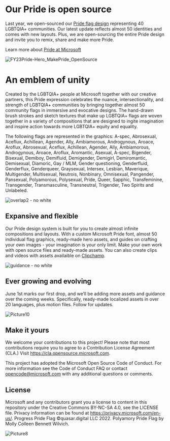 # Our Pride is open source

Last year, we open-sourced our [Pride flag design](https://github.com/microsoft/Pride-flag) representing 40 LGBTQIA+ communities. Our latest update reflects almost 50 identities and comes with new layouts. Plus, we are open-sourcing the entire Pride design and invite you to remix, share and make more Pride.

Learn more about [Pride at Microsoft](https://unlocked.microsoft.com/pride/)

![FY23Pride-Hero_MakePride_OpenSource](https://github.com/microsoft/Pride/assets/113071293/9c5595fc-4e8b-4317-989a-bac74067ac17)

# An emblem of unity

Created by the LGBTQIA+ people at Microsoft together with our creative partners, this Pride expression celebrates the nuance, intersectionality, and strength of LGBTQIA+ communities by bringing together almost 50 community flags in immersive and evocative designs. The hand-drawn brush strokes and sketch textures that make up LGBTQIA+ flags are woven together in a variety of compositions that are designed to ingite imagination and inspire action towards more LGBTQIA+ equity and equality.

The following flags are represented in the graphics: A-spec, Abrosexual, Aceflux, Achillean, Agender, Ally, Ambiamorous, Androgynous, Aroace, Aroflux, Abrosexual, Aceflux, Achillean, Agender, Ally, Ambiamorous, Androgynous, Aroace, Aroflux, Aromantic, Asexual, A-spec, Bigender, Bisexual, Demiboy, Demifluid, Demigender, Demigirl, Demiromantic, Demisexual, Diamoric, Gay / MLM, Gender questioning, Genderfluid, Genderflux, Genderqueer, Graysexual, Intersex, Lesbian, Maverique, Multigender, Multisexual, Neutrois, Nonbinary, Omnisexual, Pangender, Pansexual, Polyamorous, Polysexual, Pride, Queer, Sapphic, Transfeminine, Transgender, Transmasculine, Transneutral, Trigender, Two Spirits and Unlabeled.

![overlap2 - no white](https://github.com/microsoft/Pride/assets/113071293/288b6b9a-1144-46a1-99c7-1f1a52b3461f)

## Expansive and flexible
Our Pride design system is built for you to create almost infinite compositions and layouts. With a custom Microsoft Pride font, almost 50 individual flag graphics, ready-made hero assets, and guides on crafting your own images - your imagination is your only limit. Make your own work with open source files and ready-made assets. You can also create clips and videos with assets availaible on [Clipchamp](https://app.clipchamp.com/login).

![guidance - no white](https://github.com/microsoft/Pride/assets/113071293/c5ed1430-43e5-4d11-bf08-393e01d78aeb)

## Ever growing and evolving

June 1st marks our first drop, and we’ll be adding more assets and guidance over the coming weeks. Specifically, ready-made localized assets in over 20 languages, plus motion files. Follow for updates.

![Picture10](https://github.com/microsoft/Pride/assets/113071293/c598f777-5883-4493-8beb-e397e93d977d)


## Make it yours

We welcome your contributions to this project! Please note that most contributions require you to agree to a Contribution License Agreement (CLA.) Visit https://cla.opensource.microsoft.com.

This project has adopted the Microsoft Open Source Code of Conduct. For more information see the Code of Conduct FAQ or contact opencode@microsoft.com with any additional questions or comments.

## License

Microsoft and any contributors grant you a license to content in this repository under the Creative Commons BY-NC-SA 4.0, see the LICENSE file. Privacy information can be found at https://privacy.microsoft.com/en-us/. Progress Pride Flag ©quasar.digital LLC 2022. Polyamory Pride Flag by Molly Colleen Bennett Wilvich.

![Picture8](https://github.com/microsoft/Pride/assets/113071293/17eebc44-ef33-463a-a428-054fd8ceea0f)
